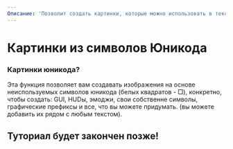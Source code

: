 ```yaml
---
Описание: 'Позволит создать картинки, которые можно использовать в тексте'
---
```


# Картинки из символов Юникода

### Картинки юникода?

Эта функция позволяет вам создавать изображения на основе неиспользуемых символов юникода \(белых квадратов - □\), конкретно, чтобы создать: GUI, HUDы, эмоджи, свои собственне символы, графические префиксы и все, что вы можете придумать. \(вы можете добавить их рядом с любым текстом\).

## Туториал будет закончен позже!

